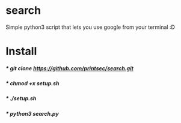 # search
Simple python3 script that lets you use google from your terminal :D



# Install
##### * git clone https://github.com/printsec/search.git
##### * chmod +x setup.sh
##### * ./setup.sh
##### * python3 search.py


